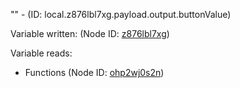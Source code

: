 "" - (ID: local.z876lbl7xg.payload.output.buttonValue)

Variable written:
 (Node ID: [z876lbl7xg](../nodes/z876lbl7xg.md))

Variable reads:
* Functions (Node ID: [ohp2wj0s2n](../nodes/ohp2wj0s2n.md))
